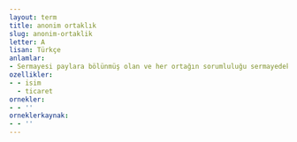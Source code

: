 ```yaml
---
layout: term
title: anonim ortaklık
slug: anonim-ortaklik
letter: A
lisan: Türkçe
anlamlar:
- Sermayesi paylara bölünmüş olan ve her ortağın sorumluluğu sermayedeki payıyla sınırlı bulunan ortaklık; anonim şirket
ozellikler:
- - isim
  - ticaret
ornekler:
- - ''
orneklerkaynak:
- - ''
---
```

